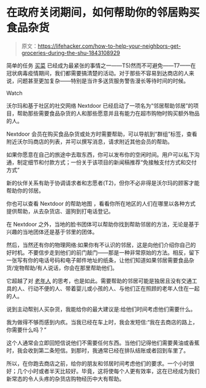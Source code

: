 # 在政府关闭期间，如何帮助你的邻居购买食品杂货

> 原文：<https://lifehacker.com/how-to-help-your-neighbors-get-groceries-during-the-shu-1843108929>

简单的任务 [买菜](https://lifehacker.com/what-to-expect-when-youre-grocery-shopping-during-the-c-1842456523) 已经成为最紧张的事情之一——T5)然而不可避免——T7——在冠状病毒疫情期间，我们都需要搞清楚的活动。对于那些不容易到达商店的人来说，问题甚至更加复杂——特别是当许多送货服务警告漫长等待时间的时候。

Watch

沃尔玛和基于社区的社交网络 Nextdoor 已经启动了一项名为“邻居帮助邻居”的项目，帮助那些需要食品杂货的人和那些愿意并且有能力在超市购物时购买额外物品的人。

Nextdoor 会员在购买食品杂货或处方时需要帮助，可以导航到“群组”标签，查看附近沃尔玛商店的列表，并可以撰写消息，请求附近其他会员的帮助。

如果你愿意在自己的旅途中去取东西，你可以发布你的空闲时间。用户可以私下沟通，制定细节和付款方式；一份关于该项目的新闻稿推荐“免接触支付方式和交付方式”

新的伙伴关系有助于协调请求者和志愿者(T2)，但你不必非得是沃尔玛的顾客才能帮助你的邻居。

你也可以查看 Nextdoor 的帮助地图 ，看看你所在地区的人们在哪里以各种方式提供帮助，从去杂货店、遛狗到打电话登记。

在 Nextdoor 之外，当地的脸书团体可以帮助你找到帮助邻居的方法，无论是基于兴趣的当地团体还是基于邻里的团体。

然后，当然还有你的物理网络:如果你有不认识的邻居，这是向他们介绍你自己的好时机。不要信步走到他们的前门敲门——那是一种非常原始的方法。相反，留下一张写有你的电话号码和电子邮件地址的纸条，让他们知道如果邻居需要食品杂货/宠物帮助/有人说话，你会在那里帮助他们。

它超越了对 [老年人](https://lifehacker.com/how-to-help-elderly-relatives-and-friends-during-the-co-1842313490) 的思考，也是如此。需要帮助的邻居可能是独居且没有交通工具的人、行动不便的人、带着婴儿或小孩的人、与他们正在照顾的老年人住在一起的人。

说到主动帮别人买杂货，我能给你的最大建议是:给他们时间考虑他们需要什么。

我为做得不够而感到内疚。当我已经在车上时，我会发短信:“我在去商店的路上，你需要什么吗？”

这个人通常会立即回短信说他们不需要任何东西。当他们记得他们需要黄油或香蕉时，我会收到第二条短信。到那时，我通常已经在排队结账或者回到车里了。

所以，在你跑去商店之前，给你的朋友和邻居时间考虑他们的要求。一个小时很好；几个小时或者半天比较好。毕竟，这将使每个人更有效率，这在已经成为我们新常态的令人头疼的杂货店购物经历中大有帮助。